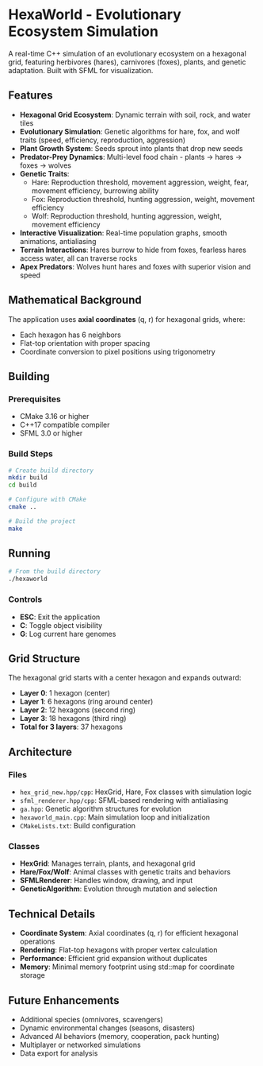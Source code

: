 # HexaWorld - Evolutionary Ecosystem Simulation

A real-time C++ simulation of an evolutionary ecosystem on a hexagonal grid, featuring herbivores (hares), carnivores (foxes), plants, and genetic adaptation. Built with SFML for visualization.

## Features

- **Hexagonal Grid Ecosystem**: Dynamic terrain with soil, rock, and water tiles
- **Evolutionary Simulation**: Genetic algorithms for hare, fox, and wolf traits (speed, efficiency, reproduction, aggression)
- **Plant Growth System**: Seeds sprout into plants that drop new seeds
- **Predator-Prey Dynamics**: Multi-level food chain - plants → hares → foxes → wolves
- **Genetic Traits**:
  - Hare: Reproduction threshold, movement aggression, weight, fear, movement efficiency, burrowing ability
  - Fox: Reproduction threshold, hunting aggression, weight, movement efficiency
  - Wolf: Reproduction threshold, hunting aggression, weight, movement efficiency
- **Interactive Visualization**: Real-time population graphs, smooth animations, antialiasing
- **Terrain Interactions**: Hares burrow to hide from foxes, fearless hares access water, all can traverse rocks
- **Apex Predators**: Wolves hunt hares and foxes with superior vision and speed

## Mathematical Background

The application uses **axial coordinates** (q, r) for hexagonal grids, where:
- Each hexagon has 6 neighbors
- Flat-top orientation with proper spacing
- Coordinate conversion to pixel positions using trigonometry

## Building

### Prerequisites

- CMake 3.16 or higher
- C++17 compatible compiler
- SFML 3.0 or higher

### Build Steps

```bash
# Create build directory
mkdir build
cd build

# Configure with CMake
cmake ..

# Build the project
make
```

## Running

```bash
# From the build directory
./hexaworld
```

### Controls

- **ESC**: Exit the application
- **C**: Toggle object visibility
- **G**: Log current hare genomes

## Grid Structure

The hexagonal grid starts with a center hexagon and expands outward:

- **Layer 0**: 1 hexagon (center)
- **Layer 1**: 6 hexagons (ring around center)
- **Layer 2**: 12 hexagons (second ring)
- **Layer 3**: 18 hexagons (third ring)
- **Total for 3 layers**: 37 hexagons

## Architecture

### Files

- `hex_grid_new.hpp/cpp`: HexGrid, Hare, Fox classes with simulation logic
- `sfml_renderer.hpp/cpp`: SFML-based rendering with antialiasing
- `ga.hpp`: Genetic algorithm structures for evolution
- `hexaworld_main.cpp`: Main simulation loop and initialization
- `CMakeLists.txt`: Build configuration

### Classes

- **HexGrid**: Manages terrain, plants, and hexagonal grid
- **Hare/Fox/Wolf**: Animal classes with genetic traits and behaviors
- **SFMLRenderer**: Handles window, drawing, and input
- **GeneticAlgorithm**: Evolution through mutation and selection

## Technical Details

- **Coordinate System**: Axial coordinates (q, r) for efficient hexagonal operations
- **Rendering**: Flat-top hexagons with proper vertex calculation
- **Performance**: Efficient grid expansion without duplicates
- **Memory**: Minimal memory footprint using std::map for coordinate storage

## Future Enhancements

- Additional species (omnivores, scavengers)
- Dynamic environmental changes (seasons, disasters)
- Advanced AI behaviors (memory, cooperation, pack hunting)
- Multiplayer or networked simulations
- Data export for analysis